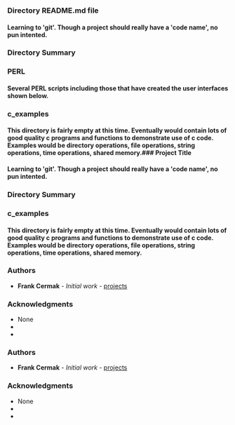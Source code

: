 ### Directory README.md file 
#### Learning to 'git'. Though a project should really have a 'code name', no pun intented.

### Directory Summary
### PERL
#### Several PERL scripts including those that have created the user interfaces shown below.

### c_examples
#### This directory is fairly empty at this time. Eventually would contain lots of good quality c programs and functions to demonstrate use of c code. Examples would be directory operations, file operations, string operations, time operations, shared memory.### Project Title
#### Learning to 'git'. Though a project should really have a 'code name', no pun intented.

### Directory Summary
### c_examples
#### This directory is fairly empty at this time. Eventually would contain lots of good quality c programs and functions to demonstrate use of c code. Examples would be directory operations, file operations, string operations, time operations, shared memory.

### Authors
* **Frank Cermak** - *Initial work* - [projects](https://github.com/fac3d/projects)

### Acknowledgments
* None
* 
* 

### Authors
* **Frank Cermak** - *Initial work* - [projects](https://github.com/fac3d/projects)

### Acknowledgments
* None
* 
* 
